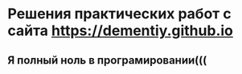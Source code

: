 ﻿# Решения практических работ с сайта https://dementiy.github.io
## Я полный ноль в програмировании(((